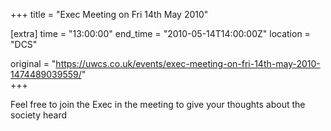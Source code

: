 +++
title = "Exec Meeting on Fri 14th May 2010"

[extra]
time = "13:00:00"
end_time = "2010-05-14T14:00:00Z"
location = "DCS"

original = "https://uwcs.co.uk/events/exec-meeting-on-fri-14th-may-2010-1474489039559/"    
+++

Feel free to join the Exec in the meeting to give your thoughts about the society heard

